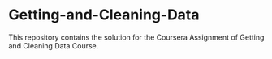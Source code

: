 # Getting-and-Cleaning-Data
This repository contains the solution for the Coursera Assignment of Getting and Cleaning Data Course. 
